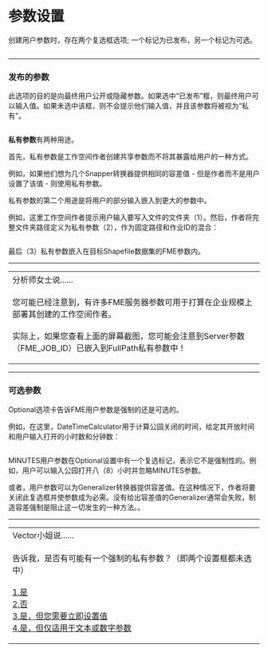 # 参数设置

<p><font style="vertical-align: inherit;"><font style="vertical-align: inherit;">创建用户参数时，存在两个复选框选项; </font><font style="vertical-align: inherit;">一个标记为已发布，另一个标记为可选。</font></font></p>
<p><a target="_blank" href="https://github.com/safesoftware/FMETraining/blob/Desktop-Advanced-2018/DesktopAdvanced4Parameters/Images/Img4.032.ParameterSettings.png"><img src="./Images/Img4.032.ParameterSettings.png" alt="" style="max-width:100%;"></a></p>
<hr>
<h3><a id="user-content-published-parameters" class="anchor" aria-hidden="true" href="https://github.com/safesoftware/FMETraining/blob/Desktop-Advanced-2018/DesktopAdvanced4Parameters/4.07.ParameterSettings.md#published-parameters"></a><font style="vertical-align: inherit;"><font style="vertical-align: inherit;">发布的参数</font></font></h3>
<p><font style="vertical-align: inherit;"><font style="vertical-align: inherit;">此选项的目的是向最终用户公开或隐藏参数。</font><font style="vertical-align: inherit;">如果选中“已发布”框，则最终用户可以输入值。</font><font style="vertical-align: inherit;">如果未选中该框，则不会提示他们输入值，并且该参数将被视为“私有”。</font></font></p>
<p><a target="_blank" href="https://github.com/safesoftware/FMETraining/blob/Desktop-Advanced-2018/DesktopAdvanced4Parameters/Images/Img4.033.MakingAPrivateParameter.png"><img src="./Images/Img4.033.MakingAPrivateParameter.png" alt="" style="max-width:100%;"></a></p>
<p><strong><font style="vertical-align: inherit;"><font style="vertical-align: inherit;">私有参数</font></font></strong><font style="vertical-align: inherit;"><font style="vertical-align: inherit;">有两种用途。</font></font></p>
<p><font style="vertical-align: inherit;"><font style="vertical-align: inherit;">首先，私有参数是工作空间作者创建共享参数而不将其暴露给用户的一种方式。</font></font></p>
<p><font style="vertical-align: inherit;"><font style="vertical-align: inherit;">例如，如果他们想为几个Snapper转换器提供相同的容差值 - 但是作者而不是用户设置了该值 - 则使用私有参数。</font></font></p>
<p><font style="vertical-align: inherit;"><font style="vertical-align: inherit;">私有参数的第二个用途是将用户的部分输入嵌入到更大的参数中。</font></font></p>
<p><font style="vertical-align: inherit;"><font style="vertical-align: inherit;">例如，这里工作空间作者提示用户输入要写入文件的文件夹（1）。</font><font style="vertical-align: inherit;">然后，作者将完整文件夹路径定义为私有参数（2），作为固定路径和作业ID的混合：</font></font></p>
<p><a target="_blank" href="https://github.com/safesoftware/FMETraining/blob/Desktop-Advanced-2018/DesktopAdvanced4Parameters/Images/Img4.034.EmbeddedPrivateParameter.png"><img src="./Images/Img4.034.EmbeddedPrivateParameter.png" alt="" style="max-width:100%;"></a></p>
<p><font style="vertical-align: inherit;"><font style="vertical-align: inherit;">最后（3）私有参数嵌入在目标Shapefile数据集的FME参数内。</font></font></p>
<hr>

<table>
<tbody><tr>
<td>
<i></i><font style="vertical-align: inherit;"><font style="vertical-align: inherit;">
分析师女士说......
</font></font></td>
</tr>
<tr>
<td><font style="vertical-align: inherit;"><font style="vertical-align: inherit;">

您可能已经注意到，有许多FME服务器参数可用于打算在企业规模上部署其创建的工作空间作者。
</font></font><br><br><font style="vertical-align: inherit;"><font style="vertical-align: inherit;">实际上，如果您查看上面的屏幕截图，您可能会注意到Server参数（FME_JOB_ID）已嵌入到FullPath私有参数中！

</font></font></td>
</tr>
</tbody></table>
<hr>
<h3><a id="user-content-optional-parameters" class="anchor" aria-hidden="true" href="https://github.com/safesoftware/FMETraining/blob/Desktop-Advanced-2018/DesktopAdvanced4Parameters/4.07.ParameterSettings.md#optional-parameters"></a><font style="vertical-align: inherit;"><font style="vertical-align: inherit;">可选参数</font></font></h3>
<p><font style="vertical-align: inherit;"><font style="vertical-align: inherit;">Optional选项卡告诉FME用户参数是强制的还是可选的。</font></font></p>
<p><font style="vertical-align: inherit;"><font style="vertical-align: inherit;">例如，在这里，DateTimeCalculator用于计算公园关闭的时间，给定其开放时间和用户输入打开的小时数和分钟数：</font></font></p>
<p><a target="_blank" href="https://github.com/safesoftware/FMETraining/blob/Desktop-Advanced-2018/DesktopAdvanced4Parameters/Images/Img4.035.NonOptionalParameter.png"><img src="./Images/Img4.035.NonOptionalParameter.png" alt="" style="max-width:100%;"></a></p>
<p><font style="vertical-align: inherit;"><font style="vertical-align: inherit;">MINUTES用户参数在Optional设置中有一个复选标记，表示它不是强制性的。</font><font style="vertical-align: inherit;">例如，用户可以输入公园打开八（8）小时并忽略MINUTES参数。</font></font></p>
<p><font style="vertical-align: inherit;"><font style="vertical-align: inherit;">或者，用户参数可以为Generalizer转换器提供容差值。</font><font style="vertical-align: inherit;">在这种情况下，作者将要关闭此复选框并使参数成为必需。</font><font style="vertical-align: inherit;">没有给出容差值的Generalizer通常会失败，制造容差强制是阻止这一切发生的一种方法。。</font></font></p>
<hr>

<table>
<tbody><tr>
<td>
<i></i><font style="vertical-align: inherit;"><font style="vertical-align: inherit;">
Vector小姐说......
</font></font></td>
</tr>
<tr>
<td><font style="vertical-align: inherit;"><font style="vertical-align: inherit;">

告诉我，是否有可能有一个强制的私有参数？</font><font style="vertical-align: inherit;">（即两个设置框都未选中）
 </font></font><br><br><a href="http://52.73.3.37/fmedatastreaming/Manual/QAResponse2017.fmw?chapter=11&amp;question=5&amp;answer=1&amp;DestDataset_TEXTLINE=C%3A%5CFMEOutput%5CQAResponse.html" rel="nofollow"><font style="vertical-align: inherit;"><font style="vertical-align: inherit;">1.是</font></font></a>
<br><a href="http://52.73.3.37/fmedatastreaming/Manual/QAResponse2017.fmw?chapter=11&amp;question=5&amp;answer=2&amp;DestDataset_TEXTLINE=C%3A%5CFMEOutput%5CQAResponse.html" rel="nofollow"><font style="vertical-align: inherit;"><font style="vertical-align: inherit;">2.否</font></font></a>
<br><a href="http://52.73.3.37/fmedatastreaming/Manual/QAResponse2017.fmw?chapter=11&amp;question=5&amp;answer=3&amp;DestDataset_TEXTLINE=C%3A%5CFMEOutput%5CQAResponse.html" rel="nofollow"><font style="vertical-align: inherit;"><font style="vertical-align: inherit;">3.是，但您需要立即设置值</font></font></a>
<br><a href="http://52.73.3.37/fmedatastreaming/Manual/QAResponse2017.fmw?chapter=11&amp;question=5&amp;answer=4&amp;DestDataset_TEXTLINE=C%3A%5CFMEOutput%5CQAResponse.html" rel="nofollow"><font style="vertical-align: inherit;"><font style="vertical-align: inherit;">4.是，但仅适用于文本或数字参数</font></font></a>

</td>
</tr>
</tbody></table>
